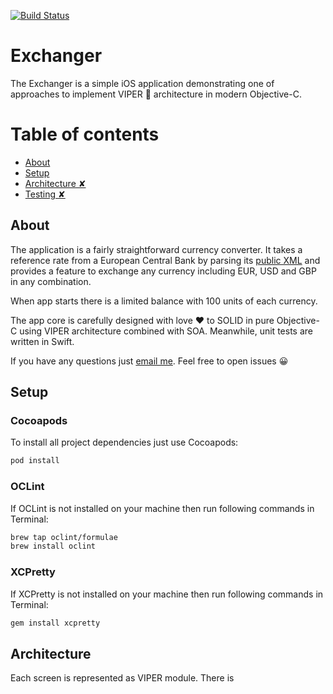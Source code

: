 [![Build Status](https://www.bitrise.io/app/db9b8a614ca81158/status.svg?token=pnK66giJ4HQm8cRamwvSvQ&branch=develop)](https://www.bitrise.io/app/db9b8a614ca81158)

# Exchanger

The Exchanger is a simple iOS application demonstrating one of approaches to implement VIPER 💎 architecture in modern Objective-C.

# Table of contents

* [About](#about)
* [Setup](#setup)
* [Architecture ✘](#architecture)
* [Testing ✘](#architecture)

<a name="about"/>

## About

The application is a fairly straightforward currency converter. It takes a reference rate from a European Central Bank by parsing its [public XML](http://www.ecb.europa.eu/stats/eurofxref/eurofxref-daily.xml) and provides a feature to exchange any currency including EUR, USD and GBP in any combination.

When app starts there is a limited balance with 100 units of each currency.

The app core is carefully designed with love ❤️ to SOLID in pure Objective-C using VIPER architecture combined with SOA. Meanwhile, unit tests are written in Swift.

If you have any questions just [email me](mailto:vkasci@gmail.com). Feel free to open issues 😀

<a name="setup"/>

## Setup

### Cocoapods

To install all project dependencies just use Cocoapods:

```bash
pod install
```

### OCLint

If OCLint is not installed on your machine then run following commands in Terminal:

```bash
brew tap oclint/formulae
brew install oclint
```

### XCPretty

If XCPretty is not installed on your machine then run following commands in Terminal:

```bash
gem install xcpretty
```

<a name="architecture"/>

## Architecture

Each screen is represented as VIPER module. There is 
